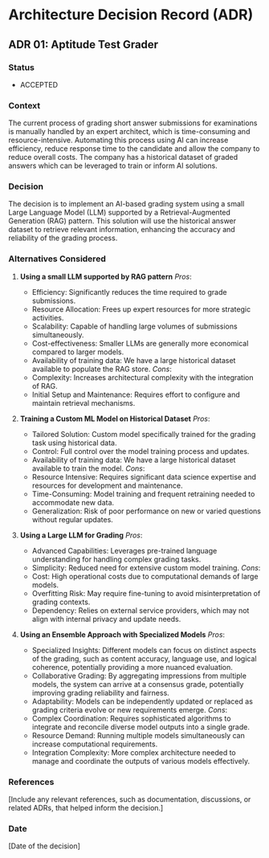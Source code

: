 # Architecture Decision Record (ADR)

## ADR 01: Aptitude Test Grader

### Status

- ACCEPTED

### Context

The current process of grading short answer submissions for examinations is manually handled by an expert architect, which is time-consuming and resource-intensive. Automating this process using AI can increase efficiency, reduce response time to the candidate and allow the company to reduce overall costs. The company has a historical dataset of graded answers which can be leveraged to train or inform AI solutions.

### Decision

The decision is to implement an AI-based grading system using a small Large Language Model (LLM) supported by a Retrieval-Augmented Generation (RAG) pattern. This solution will use the historical answer dataset to retrieve relevant information, enhancing the accuracy and reliability of the grading process.

### Alternatives Considered

1. **Using a small LLM supported by RAG pattern**
  *Pros*:
    - Efficiency: Significantly reduces the time required to grade submissions.
    - Resource Allocation: Frees up expert resources for more strategic activities.
    - Scalability: Capable of handling large volumes of submissions simultaneously.
    - Cost-effectiveness: Smaller LLMs are generally more economical compared to larger models.
    - Availability of training data: We have a large historical dataset available to populate the RAG store.
  *Cons*:
    - Complexity: Increases architectural complexity with the integration of RAG.
    - Initial Setup and Maintenance: Requires effort to configure and maintain retrieval mechanisms.

2. **Training a Custom ML Model on Historical Dataset**
  *Pros*:
    - Tailored Solution: Custom model specifically trained for the grading task using historical data.
    - Control: Full control over the model training process and updates.
    - Availability of training data: We have a large historical dataset available to train the model.
  *Cons*:
    - Resource Intensive: Requires significant data science expertise and resources for development and maintenance.
    - Time-Consuming: Model training and frequent retraining needed to accommodate new data.
    - Generalization: Risk of poor performance on new or varied questions without regular updates.

3. **Using a Large LLM for Grading**
  *Pros*:
    - Advanced Capabilities: Leverages pre-trained language understanding for handling complex grading tasks.
    - Simplicity: Reduced need for extensive custom model training.
  *Cons*:
    - Cost: High operational costs due to computational demands of large models.
    - Overfitting Risk: May require fine-tuning to avoid misinterpretation of grading contexts.
    - Dependency: Relies on external service providers, which may not align with internal privacy and update needs.
  
4. **Using an Ensemble Approach with Specialized Models**
  *Pros*:
    - Specialized Insights: Different models can focus on distinct aspects of the grading, such as content accuracy, language use, and logical coherence, potentially providing a more nuanced evaluation.
    - Collaborative Grading: By aggregating impressions from multiple models, the system can arrive at a consensus grade, potentially improving grading reliability and fairness.
    - Adaptability: Models can be independently updated or replaced as grading criteria evolve or new requirements emerge.
  *Cons*:
    - Complex Coordination: Requires sophisticated algorithms to integrate and reconcile diverse model outputs into a single grade.
    - Resource Demand: Running multiple models simultaneously can increase computational requirements.
    - Integration Complexity: More complex architecture needed to manage and coordinate the outputs of various models effectively.

### References
[Include any relevant references, such as documentation, discussions, or related ADRs, that helped inform the decision.]

### Date
[Date of the decision]
